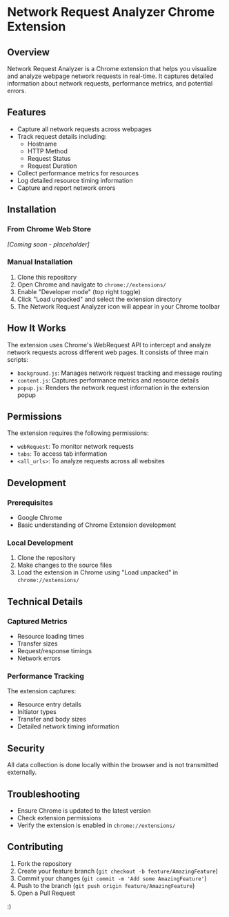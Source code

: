 # Network Request Analyzer Chrome Extension

## Overview

Network Request Analyzer is a Chrome extension that helps you visualize and analyze webpage network requests in real-time. It captures detailed information about network requests, performance metrics, and potential errors.

## Features

- Capture all network requests across webpages
- Track request details including:
  - Hostname
  - HTTP Method
  - Request Status
  - Request Duration
- Collect performance metrics for resources
- Log detailed resource timing information
- Capture and report network errors

## Installation

### From Chrome Web Store
*[Coming soon - placeholder]*

### Manual Installation
1. Clone this repository
2. Open Chrome and navigate to `chrome://extensions/`
3. Enable "Developer mode" (top right toggle)
4. Click "Load unpacked" and select the extension directory
5. The Network Request Analyzer icon will appear in your Chrome toolbar

## How It Works

The extension uses Chrome's WebRequest API to intercept and analyze network requests across different web pages. It consists of three main scripts:

- `background.js`: Manages network request tracking and message routing
- `content.js`: Captures performance metrics and resource details
- `popup.js`: Renders the network request information in the extension popup

## Permissions

The extension requires the following permissions:
- `webRequest`: To monitor network requests
- `tabs`: To access tab information
- `<all_urls>`: To analyze requests across all websites

## Development

### Prerequisites
- Google Chrome
- Basic understanding of Chrome Extension development

### Local Development
1. Clone the repository
2. Make changes to the source files
3. Load the extension in Chrome using "Load unpacked" in `chrome://extensions/`

## Technical Details

### Captured Metrics
- Resource loading times
- Transfer sizes
- Request/response timings
- Network errors

### Performance Tracking
The extension captures:
- Resource entry details
- Initiator types
- Transfer and body sizes
- Detailed network timing information

## Security

All data collection is done locally within the browser and is not transmitted externally.

## Troubleshooting

- Ensure Chrome is updated to the latest version
- Check extension permissions
- Verify the extension is enabled in `chrome://extensions/`

## Contributing

1. Fork the repository
2. Create your feature branch (`git checkout -b feature/AmazingFeature`)
3. Commit your changes (`git commit -m 'Add some AmazingFeature'`)
4. Push to the branch (`git push origin feature/AmazingFeature`)
5. Open a Pull Request

:)
